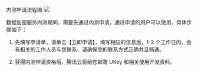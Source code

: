 内测申请流程图
![](https://mc.qcloudimg.com/static/img/0464c7ee8b93f9e1c8eabc6216a18e3a/2017-10-31_085044.png)

数据加密服务内测期间，需要先通过内测申请，通过申请的用户可以使用，具体步骤如下：

1. 先填写申请单，请单击【立即申请】，填写相应的信息后，1-2 个工作日内，会有相关的工作人员与您联系，请确保您的联系方式正确并且畅通。

2. 获得内测申请资格后，腾讯云将给您邮寄 UKey 和相关使用开发资料。